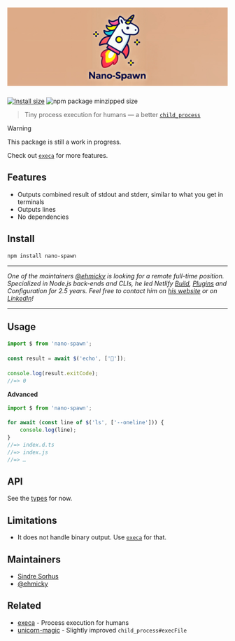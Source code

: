 <h1 align="center" title="nano-spawn">
	<img src="media/logo.jpg" alt="nano-spawn logo">
</h1>

[![Install size](https://packagephobia.com/badge?p=nano-spawn)](https://packagephobia.com/result?p=nano-spawn)
![npm package minzipped size](https://img.shields.io/bundlejs/size/nano-spawn)
<!-- [![Downloads](https://img.shields.io/npm/dm/nano-spawn.svg)](https://npmjs.com/nano-spawn) -->
<!-- ![Dependents](https://img.shields.io/librariesio/dependents/npm/nano-spawn) -->

> Tiny process execution for humans — a better [`child_process`](https://nodejs.org/api/child_process.html)

> [!WARNING]
> This package is still a work in progress.

Check out [`execa`](https://github.com/sindresorhus/execa) for more features.

## Features

- Outputs combined result of stdout and stderr, similar to what you get in terminals
- Outputs lines
- No dependencies

## Install

```sh
npm install nano-spawn
```

---

*One of the maintainers [@ehmicky](https://github.com/ehmicky) is looking for a remote full-time position. Specialized in Node.js back-ends and CLIs, he led Netlify [Build](https://www.netlify.com/platform/core/build/), [Plugins](https://www.netlify.com/integrations/) and Configuration for 2.5 years. Feel free to contact him on [his website](https://www.mickael-hebert.com) or on [LinkedIn](https://www.linkedin.com/in/mickaelhebert/)!*

---

## Usage

```js
import $ from 'nano-spawn';

const result = await $('echo', ['🦄']);

console.log(result.exitCode);
//=> 0
```

**Advanced**

```js
import $ from 'nano-spawn';

for await (const line of $('ls', ['--oneline'])) {
	console.log(line);
}
//=> index.d.ts
//=> index.js
//=> …
```

## API

See the [types](index.d.ts) for now.

## Limitations

- It does not handle binary output. Use [`execa`](https://github.com/sindresorhus/execa) for that.

## Maintainers

- [Sindre Sorhus](https://github.com/sindresorhus)
- [@ehmicky](https://github.com/ehmicky)

## Related

- [execa](https://github.com/sindresorhus/execa) - Process execution for humans
- [unicorn-magic](https://github.com/sindresorhus/unicorn-magic/blob/6614e1e82a19f41d7cc8f04df7c90a4dfe781741/node.d.ts#L77-L125) - Slightly improved `child_process#execFile`
